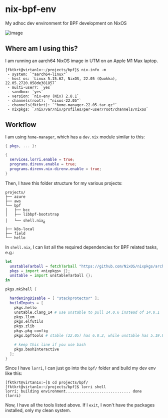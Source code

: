 # nix-bpf-env
My adhoc dev environment for BPF development on NixOS

![image](https://user-images.githubusercontent.com/103492698/196720215-d2a591ef-1877-4642-a219-7f4ab10c8d82.png)

## Where am I using this?

I am running an aarch64 NixOS image in UTM on an Apple M1 Max laptop.

```console
[fktkrt@virtan1x:~/projects/bpf]$ nix-info -m
 - system: `"aarch64-linux"`
 - host os: `Linux 5.15.62, NixOS, 22.05 (Quokka), 22.05.2720.058de381857`
 - multi-user?: `yes`
 - sandbox: `yes`
 - version: `nix-env (Nix) 2.8.1`
 - channels(root): `"nixos-22.05"`
 - channels(fktkrt): `"home-manager-22.05.tar.gz"`
 - nixpkgs: `/nix/var/nix/profiles/per-user/root/channels/nixos`
```
## Workflow

I am using `home-manager`, which has a `dev.nix` module similar to this:

```nix
{ pkgs, ... }:

{
  services.lorri.enable = true;
  programs.direnv.enable = true;
  programs.direnv.nix-direnv.enable = true;
}
```

Then, I have this folder structure for my various projects:

```console
projects/
├── azure
├── aws
└── bpf
│   ├── bcc
│   ├── libbpf-bootstrap
│   └── shell.nixྴ
├── k8s-local
├── field
└── hello
```

In `shell.nix`, I can list all the required dependencies for BPF related tasks, e.g.:

```nix
let
  unstableTarball = fetchTarball "https://github.com/NixOS/nixpkgs/archive/nixos-unstable.tar.gz";
  pkgs = import <nixpkgs> {};
  unstable = import unstableTarball {};
in

pkgs.mkShell {

  hardeningDisable = [ "stackprotector" ];
  buildInputs = [
    pkgs.hello
    unstable.clang_14 # use unstable to pull 14.0.6 instead of 14.0.1
    pkgs.llvm
    pkgs.elfutils
    pkgs.zlib
    pkgs.pkg-config
    pkgs.bpftools # stable (22.05) has 6.0.2, while unstable has 5.19.8

    # keep this line if you use bash
    pkgs.bashInteractive
  ];
}
```

Since I have `lorri`, I can just go into the `bpf/` folder and build my dev env like this:

```console
[fktkrt@virtan1x:~]$ cd projects/bpf/
[fktkrt@virtan1x:~/projects/bpf]$ lorri shell
lorri: building environment............................. done
(lorri)
```

Now, I have all the tools listed above. If I `exit`, I won't have the packages installed, only my clean system.

